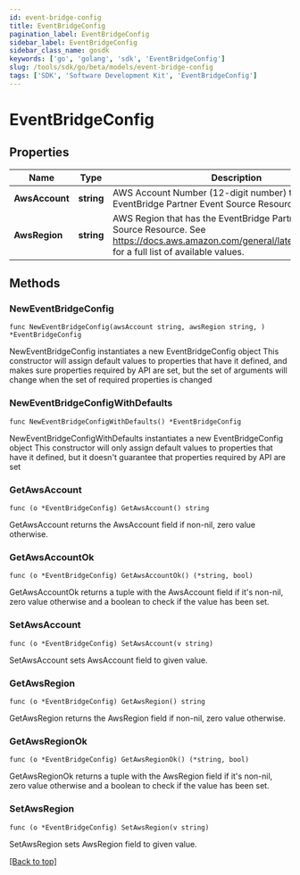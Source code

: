 ```yaml
---
id: event-bridge-config
title: EventBridgeConfig
pagination_label: EventBridgeConfig
sidebar_label: EventBridgeConfig
sidebar_class_name: gosdk
keywords: ['go', 'golang', 'sdk', 'EventBridgeConfig'] 
slug: /tools/sdk/go/beta/models/event-bridge-config
tags: ['SDK', 'Software Development Kit', 'EventBridgeConfig']
---
```


# EventBridgeConfig

## Properties

Name | Type | Description | Notes
------------ | ------------- | ------------- | -------------
**AwsAccount** | **string** | AWS Account Number (12-digit number) that has the EventBridge Partner Event Source Resource. | 
**AwsRegion** | **string** | AWS Region that has the EventBridge Partner Event Source Resource. See https://docs.aws.amazon.com/general/latest/gr/rande.html for a full list of available values. | 

## Methods

### NewEventBridgeConfig

`func NewEventBridgeConfig(awsAccount string, awsRegion string, ) *EventBridgeConfig`

NewEventBridgeConfig instantiates a new EventBridgeConfig object
This constructor will assign default values to properties that have it defined,
and makes sure properties required by API are set, but the set of arguments
will change when the set of required properties is changed

### NewEventBridgeConfigWithDefaults

`func NewEventBridgeConfigWithDefaults() *EventBridgeConfig`

NewEventBridgeConfigWithDefaults instantiates a new EventBridgeConfig object
This constructor will only assign default values to properties that have it defined,
but it doesn't guarantee that properties required by API are set

### GetAwsAccount

`func (o *EventBridgeConfig) GetAwsAccount() string`

GetAwsAccount returns the AwsAccount field if non-nil, zero value otherwise.

### GetAwsAccountOk

`func (o *EventBridgeConfig) GetAwsAccountOk() (*string, bool)`

GetAwsAccountOk returns a tuple with the AwsAccount field if it's non-nil, zero value otherwise
and a boolean to check if the value has been set.

### SetAwsAccount

`func (o *EventBridgeConfig) SetAwsAccount(v string)`

SetAwsAccount sets AwsAccount field to given value.


### GetAwsRegion

`func (o *EventBridgeConfig) GetAwsRegion() string`

GetAwsRegion returns the AwsRegion field if non-nil, zero value otherwise.

### GetAwsRegionOk

`func (o *EventBridgeConfig) GetAwsRegionOk() (*string, bool)`

GetAwsRegionOk returns a tuple with the AwsRegion field if it's non-nil, zero value otherwise
and a boolean to check if the value has been set.

### SetAwsRegion

`func (o *EventBridgeConfig) SetAwsRegion(v string)`

SetAwsRegion sets AwsRegion field to given value.



[[Back to top]](#) 


